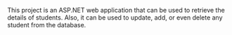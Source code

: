 This project is an ASP.NET web application that can be used to retrieve the details of students. Also, it can be used to update, add, or even delete any student from the database. 
